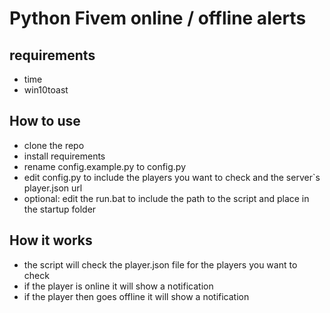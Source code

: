 # Python Fivem online / offline alerts

## requirements
- time
- win10toast

## How to use
- clone the repo
- install requirements
- rename config.example.py to config.py
- edit config.py to include the players you want to check and the server`s player.json url
- optional: edit the run.bat to include the path to the script and place in the startup folder

## How it works
- the script will check the player.json file for the players you want to check
- if the player is online it will show a notification
- if the player then goes offline it will show a notification
